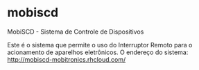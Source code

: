 # mobiscd
MobiSCD - Sistema de Controle de Dispositivos

Este é o sistema que permite o uso do Interruptor Remoto para o acionamento de aparelhos eletrônicos.
O endereço do sistema: http://mobiscd-mobitronics.rhcloud.com/
